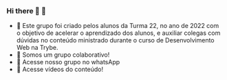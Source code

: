 ### Hi there 👋 💚


- 🔭 Este grupo foi criado pelos alunos da Turma 22, no ano de 2022 com o objetivo de acelerar o aprendizado dos alunos, e auxiliar colegas com dúvidas no conteúdo ministrado durante o curso de Desenvolvimento Web na Trybe. 
- 👯 Somos um grupo colaborativo!
- 💬 Acesse nosso grupo no whatsApp
- 🎥 Acesse vídeos do conteúdo!
